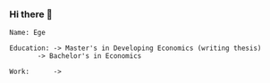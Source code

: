### Hi there 👋

    Name: Ege

    Education: -> Master's in Developing Economics (writing thesis) 
           -> Bachelor's in Economics
           
    Work:      -> 
